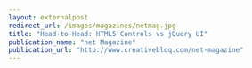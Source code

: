 ```yaml
---
layout: externalpost
redirect_url: /images/magazines/netmag.jpg
title: "Head-to-Head: HTML5 Controls vs jQuery UI"
publication_name: "net Magazine"
publication_url: "http://www.creativebloq.com/net-magazine"
---
```


